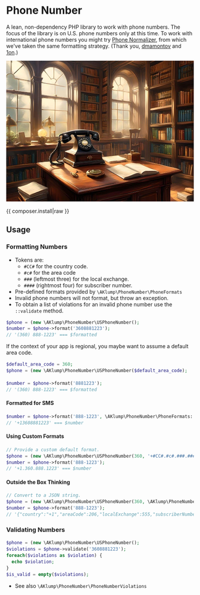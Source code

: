<!--
id: readme
tags: ''
-->

# Phone Number

A lean, non-dependency PHP library to work with phone numbers. The focus of the library is on U.S. phone numbers only at this time. To work with international phone numbers you might try [Phone Normalizer](https://github.com/aklump/phone-number), from which we've taken the same formatting strategy. (Thank you, [dmamontov](https://github.com/dmamontov) and [1on](https://github.com/1on).)

![aklump/phone-number](../../images/aklump_phone_number.jpg)

{{ composer.install|raw }}

## Usage

### Formatting Numbers

* Tokens are:
    * `#CC#` for the country code.
    * `#c#` for the area code
    * `###` (leftmost three) for the local exchange.
    * `####` (rightmost four) for subscriber number.
* Pre-defined formats provided by `\AKlump\PhoneNumber\PhoneFormats`  
* Invalid phone numbers will not format, but throw an exception.
* To obtain a list of violations for an invalid phone number use the `::validate` method.

```php
$phone = (new \AKlump\PhoneNumber\USPhoneNumber();
$number = $phone->format('3608881223');
// '(360) 888-1223' === $formatted
```

If the context of your app is regional, you maybe want to assume a default area code.

```php
$default_area_code = 360;
$phone = (new \AKlump\PhoneNumber\USPhoneNumber($default_area_code);

$number = $phone->format('8881223');
// '(360) 888-1223' === $formatted
```

#### Formatted for SMS

```php
$number = $phone->format('888-1223', \AKlump\PhoneNumber\PhoneFormats::SMS);
// '+13608881223' === $number
```

#### Using Custom Formats

```php
// Provide a custom default format.
$phone = (new \AKlump\PhoneNumber\USPhoneNumber(360, '+#CC#.#c#.###.####');
$number = $phone->format('888-1223');
// '+1.360.888.1223' === $number
```

#### Outside the Box Thinking

```php
// Convert to a JSON string.
$phone = (new \AKlump\PhoneNumber\USPhoneNumber(360, \AKlump\PhoneNumber\PhoneFormats::JSON);
$number = $phone->format('888-1223');
// '{"country":"+1","areaCode":206,"localExchange":555,"subscriberNumber":1212}' === $number
```

### Validating Numbers

```php
$phone = (new \AKlump\PhoneNumber\USPhoneNumber();
$violations = $phone->validate('3608881223');
foreach($violations as $violation) {
  echo $violation;
}
$is_valid = empty($violations);
```

* See also `\AKlump\PhoneNumber\PhoneNumberViolations`
